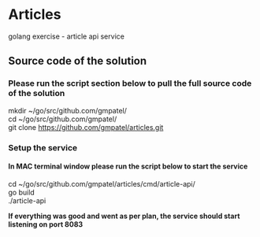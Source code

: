 # Articles
golang exercise - article api service

## Source code of the solution

### Please run the script section below to pull the full source code of the solution

  mkdir ~/go/src/github.com/gmpatel/  
  cd ~/go/src/github.com/gmpatel/  
  git clone https://github.com/gmpatel/articles.git
  
### Setup the service

#### In MAC terminal window please run the script below to start the service

  cd ~/go/src/github.com/gmpatel/articles/cmd/article-api/  
  go build  
  ./article-api  

**If everything was good and went as per plan, the service should start listening on port 8083**  
